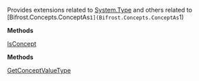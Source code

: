 Provides extensions related to [System.Type](System.Type) and others related to [Bifrost.Concepts.ConceptAs`1](Bifrost.Concepts.ConceptAs`1)

**Methods**

[IsConcept](Bifrost.Concepts.ConceptExtensions.IsConcept)


**Methods**

[GetConceptValueType](Bifrost.Concepts.ConceptExtensions.GetConceptValueType)
